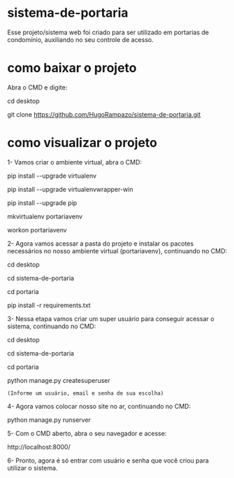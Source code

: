 # sistema-de-portaria
Esse projeto/sistema web foi criado para ser utilizado em portarias de condomínio, auxiliando no seu controle de acesso.

# como baixar o projeto
Abra o CMD e digite:

cd desktop

git clone https://github.com/HugoRampazo/sistema-de-portaria.git

# como visualizar o projeto
1- Vamos criar o ambiente virtual, abra o CMD:

pip install --upgrade virtualenv

pip install --upgrade virtualenvwrapper-win

pip install --upgrade pip

mkvirtualenv portariavenv

workon portariavenv

2- Agora vamos acessar a pasta do projeto e instalar os pacotes necessários no nosso ambiente virtual (portariavenv), continuando no CMD:

cd desktop

cd sistema-de-portaria

cd portaria

pip install -r requirements.txt


3- Nessa etapa vamos criar um super usuário para conseguir acessar o sistema, continuando no CMD:

cd desktop

cd sistema-de-portaria

cd portaria

python manage.py createsuperuser

    (Informe um usuário, email e senha de sua escolha)

4- Agora vamos colocar nosso site no ar, continuando no CMD:

python manage.py runserver

5- Com o CMD aberto, abra o seu navegador e acesse:

http://localhost:8000/

6- Pronto, agora é só entrar com usuário e senha que você criou para utilizar o sistema.

